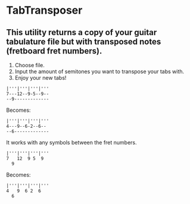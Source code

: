 # TabTransposer
## This utility returns a copy of your guitar tabulature file but with transposed notes (fretboard fret numbers).

1. Choose file.
2. Input the amount of semitones you want to transpose your tabs with.
3. Enjoy your new tabs!

```
|'''|'''|'''|'''
7---12--9-5--9--
--9-------------
```

Becomes:

```
|'''|'''|'''|'''
4---9--6-2--6--
--6-------------
```

It works with any symbols between the fret numbers.

```
|'''|'''|'''|'''
7   12  9 5  9  
  9            
```

Becomes:

```
|'''|'''|'''|'''
4   9  6 2  6  
  6          
```